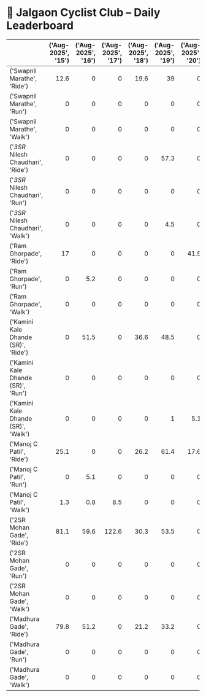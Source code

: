 # 🚴 Jalgaon Cyclist Club – Daily Leaderboard

|                                     |   ('Aug-2025', '15') |   ('Aug-2025', '16') |   ('Aug-2025', '17') |   ('Aug-2025', '18') |   ('Aug-2025', '19') |   ('Aug-2025', '20') |   ('Aug-2025', '21') |   ('Aug-2025', '22') |   ('Aug-2025', '23') |   ('Aug-2025', '24') |   ('Aug-2025', '25') |   ('Aug-2025', '26') |   ('Aug-2025', '27') |   ('Aug-2025', '28') |   ('Aug-2025', '29') |   ('Aug-2025', '30') |   ('Aug-2025', '31') |   ('Sep-2025', '01') |   ('Sep-2025', '02') |   ('Sep-2025', '03') |   ('Sep-2025', '04') |   ('Sep-2025', '05') |   ('Sep-2025', '06') |   ('Sep-2025', '07') |   ('Sep-2025', '08') |   ('Sep-2025', '09') |   ('Sep-2025', '10') |   ('Sep-2025', '11') |   ('Sep-2025', '12') |   ('Sep-2025', '13') |   ('Summary', 'Total') |   ('Summary', 'Active_Days') |
|:------------------------------------|---------------------:|---------------------:|---------------------:|---------------------:|---------------------:|---------------------:|---------------------:|---------------------:|---------------------:|---------------------:|---------------------:|---------------------:|---------------------:|---------------------:|---------------------:|---------------------:|---------------------:|---------------------:|---------------------:|---------------------:|---------------------:|---------------------:|---------------------:|---------------------:|---------------------:|---------------------:|---------------------:|---------------------:|---------------------:|---------------------:|-----------------------:|-----------------------------:|
| ('Swapnil Marathe', 'Ride')         |                 12.6 |                  0   |                  0   |                 19.6 |                 39   |                  0   |                 20.1 |                 24.1 |                  0   |                 41.3 |                  0   |                  0   |                 50.8 |                  0   |                  0   |                189.8 |                  0   |                  0   |                  0   |                  0   |                  0   |                  0   |                  0   |                 36.4 |                  0   |                  0   |                  0   |                  0   |                  0   |                  0   |                  433.8 |                            8 |
| ('Swapnil Marathe', 'Run')          |                  0   |                  0   |                  0   |                  0   |                  0   |                  0   |                  0   |                  0   |                  0   |                  0   |                  0   |                  0   |                  0   |                  0   |                  0   |                  0   |                  0   |                  0   |                  0   |                  0   |                  0   |                  0   |                  0   |                  0   |                  0   |                  0   |                  0   |                  0   |                  0   |                  0   |                    0   |                            0 |
| ('Swapnil Marathe', 'Walk')         |                  0   |                  0   |                  0   |                  0   |                  0   |                  0   |                  0   |                  0   |                  0   |                  0   |                  0   |                  1   |                  0   |                  0   |                  0   |                  0   |                  0   |                  0   |                  0   |                  0   |                  0   |                  0   |                  0   |                  5.6 |                  0   |                  0   |                  0   |                  0   |                  0   |                  0   |                    6.6 |                            1 |
| ('*3SR* Nilesh Chaudhari', 'Ride')  |                  0   |                  0   |                  0   |                  0   |                 57.3 |                  0   |                 60.2 |                123.9 |                 55.1 |                 51.5 |                 53.5 |                  0   |                 67.4 |                 54.1 |                  0   |                 58.2 |                 56   |                  0   |                  0   |                  0   |                  0   |                 52.6 |                  0   |                  0   |                 60.5 |                 57.3 |                 60.2 |                 56.3 |                  0   |                116.6 |                 1040.8 |                           16 |
| ('*3SR* Nilesh Chaudhari', 'Run')   |                  0   |                  0   |                  0   |                  0   |                  0   |                  0   |                  0   |                  0   |                  0   |                  0   |                  0   |                  0   |                  0   |                  0   |                  0   |                  0   |                  0   |                  0   |                  0   |                  0   |                  0   |                  0   |                  0   |                  0   |                  0   |                  0   |                  0   |                  0   |                  0   |                  0   |                    0   |                            0 |
| ('*3SR* Nilesh Chaudhari', 'Walk')  |                  0   |                  0   |                  0   |                  0   |                  4.5 |                  0   |                  0   |                  0   |                  0   |                  0   |                  0   |                  0   |                  0   |                  0   |                  0   |                  0   |                  0   |                  0   |                  0   |                  0   |                  0   |                  0   |                  1.6 |                  0   |                  0   |                  0   |                  0   |                  0   |                  0   |                  0   |                    6.1 |                            0 |
| ('Ram Ghorpade', 'Ride')            |                 17   |                  0   |                  0   |                  0   |                  0   |                 41.9 |                 47.9 |                  0   |                  0   |                 29.6 |                  0   |                  0   |                 65.3 |                  0   |                  0   |                 17   |                  0   |                  0   |                  0   |                  0   |                  0   |                  0   |                  0   |                 37   |                  0   |                 51   |                  0   |                 16.8 |                  0   |                  0   |                  323.4 |                            9 |
| ('Ram Ghorpade', 'Run')             |                  0   |                  5.2 |                  0   |                  0   |                  0   |                  0   |                  0   |                  0   |                  0   |                  0   |                  0   |                  0   |                  0   |                  0.4 |                  5.7 |                  0   |                  0   |                  0   |                  0   |                  0   |                  8.1 |                  0   |                  0   |                  0   |                  0   |                  0   |                  0   |                  0   |                  0   |                  0   |                   19.5 |                            3 |
| ('Ram Ghorpade', 'Walk')            |                  0   |                  0   |                  0   |                  0   |                  0   |                  0   |                  0   |                  0   |                  0   |                  0   |                  0   |                  0   |                  0   |                  0   |                  0   |                  0   |                  0   |                  0   |                  0   |                  0   |                  0   |                  0   |                  0   |                  0   |                  0   |                  0   |                  0   |                  0   |                  0   |                  0   |                    0   |                            0 |
| ('Kamini Kale Dhande (SR)', 'Ride') |                  0   |                 51.5 |                  0   |                 36.6 |                 48.5 |                  0   |                 49.5 |                 27.2 |                111.1 |                 50   |                 15   |                  0   |                 69.1 |                  0   |                  0   |                 38.4 |                 33.3 |                 20.2 |                  0   |                  0   |                  0   |                  0   |                  0   |                  0   |                  0   |                  0   |                 60.6 |                 50.5 |                  0   |                  0   |                  661.5 |                           14 |
| ('Kamini Kale Dhande (SR)', 'Run')  |                  0   |                  0   |                  0   |                  0   |                  0   |                  0   |                  0   |                  0   |                  0   |                  0   |                  0   |                  0   |                  0   |                  0   |                  0   |                  0   |                  0   |                  0   |                  0   |                  0   |                  0   |                  0   |                  0   |                  0   |                  0   |                  0   |                  0   |                  0   |                  0   |                  0   |                    0   |                            0 |
| ('Kamini Kale Dhande (SR)', 'Walk') |                  0   |                  0   |                  0   |                  0   |                  1   |                  5.1 |                  0   |                  0   |                  0.2 |                  0   |                  0   |                  5.2 |                  0.2 |                  5   |                  0   |                  0   |                  0   |                  5   |                  0   |                  0   |                  0   |                  0   |                  6.1 |                  0   |                  0   |                  0   |                  0   |                  0.5 |                  0   |                  7.4 |                   35.9 |                            6 |
| ('Manoj C Patil', 'Ride')           |                 25.1 |                  0   |                  0   |                 26.2 |                 61.4 |                 17.6 |                 58.3 |                 16.5 |                 50.6 |                 35.4 |                 15.2 |                  0   |                 75.3 |                  0   |                  0   |                 50.7 |                 50.5 |                  0   |                 15.3 |                  0   |                 15.2 |                 85.9 |                  0   |                  0   |                 16.4 |                  0   |                  0   |                  0   |                 15.7 |                  0   |                  631.3 |                           17 |
| ('Manoj C Patil', 'Run')            |                  0   |                  5.1 |                  0   |                  0   |                  0   |                  0   |                  0   |                  0   |                  0   |                  0   |                  0   |                  0   |                  0   |                  0   |                  0   |                  0   |                  0   |                  0   |                  0   |                  0   |                  0   |                  0   |                  0   |                  0   |                  0   |                  0   |                  0   |                  0   |                  0   |                  0   |                    5.1 |                            1 |
| ('Manoj C Patil', 'Walk')           |                  1.3 |                  0.8 |                  8.5 |                  0   |                  0   |                  0   |                  0   |                  0   |                  0   |                  0   |                  0   |                  0   |                  0   |                  0   |                  0   |                  0   |                  0   |                  0   |                  0   |                  0   |                  0   |                  0   |                  0   |                  0   |                  0   |                  0   |                  0   |                  0   |                  0   |                  0   |                   10.6 |                            1 |
| ('2SR Mohan Gade', 'Ride')          |                 81.1 |                 59.6 |                122.6 |                 30.3 |                 53.5 |                  0   |                  0   |                434.8 |                  0   |                 47.5 |                  0   |                  0   |                 63   |                 31.1 |                  0   |                 53.3 |                100.3 |                  0   |                 26.1 |                 37.3 |                  0   |                  0   |                  0   |                 51.1 |                 57.7 |                 51.6 |                 23.8 |                 51.7 |                 15.4 |                109   |                 1500.8 |                           20 |
| ('2SR Mohan Gade', 'Run')           |                  0   |                  0   |                  0   |                  0   |                  0   |                  0   |                  0   |                  0   |                  0   |                  0   |                  0   |                  0   |                  0   |                  0   |                  0   |                  0   |                  0   |                  0   |                  0   |                  0   |                  0   |                  0   |                  0   |                  0   |                  0   |                  0   |                  0   |                  0   |                  0   |                  0   |                    0   |                            0 |
| ('2SR Mohan Gade', 'Walk')          |                  0   |                  0   |                  0   |                  0   |                  0   |                  0   |                  0   |                  0   |                  0   |                  0   |                  0   |                  5.1 |                  0   |                  0   |                  0   |                  0   |                  0   |                  0   |                  0.6 |                  0   |                  5   |                  5   |                 12   |                  0   |                  0   |                  0   |                  0   |                  0   |                  0   |                  0   |                   27.9 |                            4 |
| ('Madhura Gade', 'Ride')            |                 79.8 |                 51.2 |                  0   |                 21.2 |                 33.2 |                  0   |                 49.5 |                 32.2 |                 54.5 |                 34.5 |                  6.4 |                  0   |                 63.3 |                  0   |                  0   |                  0   |                  0   |                  0   |                  0   |                  0   |                  0   |                  0   |                  0   |                  0   |                  0   |                  0   |                  0   |                  0   |                  0   |                  0   |                  425.7 |                            9 |
| ('Madhura Gade', 'Run')             |                  0   |                  0   |                  0   |                  0   |                  0   |                  0   |                  0   |                  0   |                  0   |                  0   |                  0   |                  0   |                  0   |                  0   |                  0   |                  0   |                  0   |                  0   |                  0   |                  0   |                  0   |                  0   |                  0   |                  0   |                  0   |                  0   |                  0   |                  0   |                  0   |                  0   |                    0   |                            0 |
| ('Madhura Gade', 'Walk')            |                  0   |                  0   |                  0   |                  0   |                  0   |                  0   |                  0   |                  0   |                  0   |                  0   |                  0   |                  5.1 |                  0   |                  5.1 |                  5   |                  5   |                  5.5 |                  0   |                  5.2 |                  0   |                  6.8 |                  0   |                 10.5 |                  5.3 |                  5   |                  2.6 |                  5.1 |                  0   |                  7.1 |                  0   |                   73.4 |                           12 |